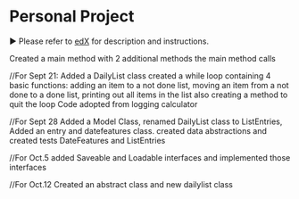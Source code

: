 # Personal Project
:arrow_forward: Please refer to [edX][1] for description and instructions.

[1]: https://edge.edx.org/courses/course-v1:UBC+CPSC210+2018W1/courseware/a4d49b3ef5fa4fe2bd9496e76d72dc48/e2887456a15a48dbb040ecdac313168f/1?activate_block_id=block-v1%3AUBC%2BCPSC210%2B2018W1%2Btype%40vertical%2Bblock%40ff793bbcd5544e82bb5052f0dffe5d71

Created a main method with 2 additional methods the main method calls

//For Sept 21:
Added a DailyList class
created a while loop containing 4 basic functions: adding an item to a not done list, moving an item from a not done to a done list, printing out all items in the list
also creating a method to quit the loop
Code adopted from logging calculator

//For Sept 28
Added a Model Class, renamed DailyList class to ListEntries, Added an entry and datefeatures class.
created data abstractions and created tests DateFeatures and ListEntries

//For Oct.5
added Saveable and Loadable interfaces and implemented those interfaces

//For Oct.12
Created an abstract class and new dailylist class